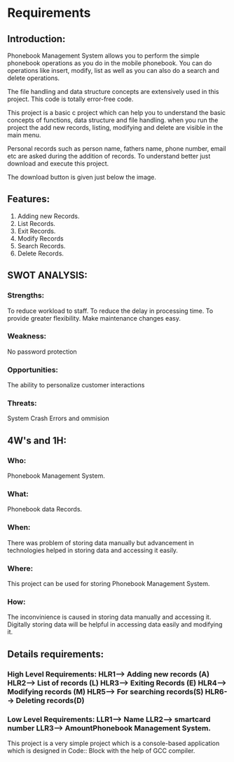# Requirements

## Introduction:

Phonebook Management System allows you to perform the simple phonebook operations as you do in the mobile phonebook. You can do operations like insert, modify, list as well as you can also do a search and delete operations.

The file handling and data structure concepts are extensively used in this project. This code is totally error-free code.

This project is a basic c project which can help you to understand the basic concepts of functions, data structure and file handling. when you run the project the add new records, listing, modifying and delete are visible in the main menu.

Personal records such as person name, fathers name, phone number, email etc are asked during the addition of records. To understand better just download and execute this project.

The download button is given just below the image.

## Features:

1. Adding new Records.
2. List Records.
3. Exit Records.
4. Modify Records
5. Search Records.
6. Delete Records.

## SWOT ANALYSIS:

### Strengths: 
To reduce workload to staff. To reduce the delay in processing time. To provide greater flexibility. Make maintenance changes easy.

### Weakness: 
No password protection

### Opportunities:
The ability to personalize customer interactions

### Threats: 
System Crash Errors and ommision

## 4W's and 1H:

### Who: 
Phonebook Management System. 
### What: 
Phonebook data Records. 
### When: 
There was problem of storing data manually but advancement in technologies helped in storing data and accessing it easily. 
### Where: 
This project can be used for storing Phonebook Management System.
### How: 
The inconvinience is caused in storing data manually and accessing it. Digitally storing data will be helpful in accessing data easily and modifying it.

## Details requirements:

### High Level Requirements: HLR1--> Adding new records (A) HLR2--> List of records (L) HLR3--> Exiting Records (E) HLR4--> Modifying records (M) HLR5--> For searching records(S) HLR6--> Deleting records(D)

### Low Level Requirements: LLR1--> Name LLR2--> smartcard number LLR3--> AmountPhonebook Management System.

This project is a very simple project which is a console-based application which is designed in Code:: Block with the help of GCC compiler.
